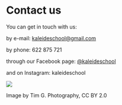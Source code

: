 # Contact us

You can get in touch with us:

by e-mail: kaleideschool@gmail.com

by phone: 622 875 721

through our Facebook page: [@kaleideschool](https://www.facebook.com/kaleideschool/)​

and on Instagram: kaleideschool

![](https://gblobscdn.gitbook.com/assets%2F-M2sbxMqqzvRCDr_DkY9%2F-M4NmdmJomPi9rRdo39f%2F-M4NnCR261MYCDOUT3UH%2FTim%20G.%20Photography_CC%20BY%202.0.jpg?alt=media&token=511d083e-d96f-496f-bd1c-51c1317f3808)

Image by Tim G. Photography, CC BY 2.0

